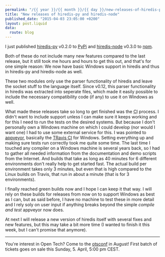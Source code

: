 ```yaml
---
permalink: "/{{ year }}/{{ month }}/{{ day }}/new-releases-of-hiredis-py-and-node"
title: "New releases of hiredis-py and hiredis-node"
published_date: "2015-04-03 23:05:00 +0200"
layout: post.liquid
data:
  route: blog
---
```

I just published [hiredis-py][] v0.2.0 to [PyPi][] and [hiredis-node][] v0.3.0 to [npm][].

Both of these do not include many new features compared to the last release, but it still took me hours and hours to get this out, and that's for one simple reason:
We now have basic Windows support in hiredis and thus in hiredis-py and hiredis-node as well.

These two modules only use the parser functionality of hiredis and leave the socket stuff to the language itself.
Since v0.12, this parser functionality in hiredis was extracted into seperate files, which made it easily possible to include the necessary compatibility code (if any) to use it on Windows as well.

What made these releases take so long to get finished was the <abbr title="Continuous Integration">CI</abbr> process.
I didn't want to include support unless I can make sure it keeps working and for this I need to run the tests on the desired systems.
But because I don't personally own a Windows machine on which I could develop (nor would I want one) I had to use some external service for this.
I was pointed to [appveyor][], basically the [TRavis CI][travis] for Windows.
Setting everything up and making sure tests run correctly took me quite some time.
The last time I touched any compiler on a Windows machine is several years back, so I had to gather all needed information from the documentation and demo scripts from the Internet.
And builds that take as long as 40 minutes for 6 different environments don't really help to get started fast.
The actual build per environment takes only 3 minutes, but even that is high compared to the Linux builds on Travis, that run in about a minute (that is for 3 environments).

I finally reached green builds now and I hope I can keep it that way.
I will rely on these builds for releases from now on to support Windows as best as I can, but as said before, I have no machine to test these in more detail and I rely soly on user input if anything breaks beyond the simple *compile and test* appveyor now does.

At next I will release a new version of hiredis itself with several fixes and new features, but this may take a bit more time (I wanted to finish it this week, but I can't promise that anymore).

---

You're interest in Open Tech? Come to the [otsconf](https://otsconf.com/) in August! First batch of tickets goes on sale this Sunday, 5. April, 5:00 pm CEST.

[hiredis-node]: https://github.com/redis/hiredis-node
[npm]: https://www.npmjs.com/package/hiredis
[hiredis-py]: https://github.com/redis/hiredis-py
[pypi]: https://pypi.python.org/pypi/hiredis/
[appveyor-py]: https://ci.appveyor.com/project/badboy/hiredis-py
[appveyor-node]: https://ci.appveyor.com/project/badboy/hiredis-node
[appveyor]: http://appveyor.com
[travis]: http://travis-ci.org
